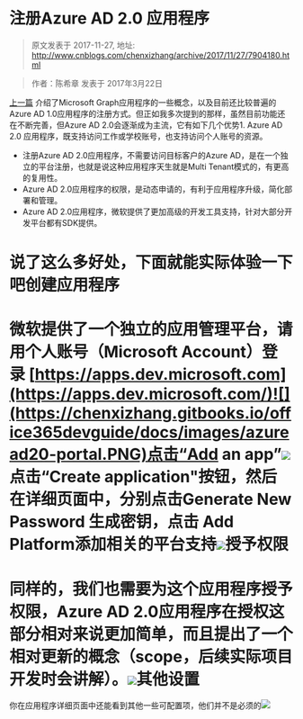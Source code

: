 # 注册Azure AD 2.0 应用程序 
> 原文发表于 2017-11-27, 地址: http://www.cnblogs.com/chenxizhang/archive/2017/11/27/7904180.html 


  



> 作者：陈希章 发表于 2017年3月22日
> 
> 

[上一篇](https://chenxizhang.gitbooks.io/office365devguide/docs/applicationregisteration.html) 介绍了Microsoft Graph应用程序的一些概念，以及目前还比较普遍的Azure AD 1.0应用程序的注册方式。但正如我多次提到的那样，虽然目前功能还在不断完善，但Azure AD 2.0会逐渐成为主流，它有如下几个优势1. Azure AD 2.0 应用程序，既支持访问工作或学校账号，也支持访问个人账号的资源。
- 注册Azure AD 2.0应用程序，不需要访问目标客户的Azure AD，是在一个独立的平台注册，也就是说这种应用程序天生就是Multi Tenant模式的，有更高的复用性。
- Azure AD 2.0应用程序的权限，是动态申请的，有利于应用程序升级，简化部署和管理。
- Azure AD 2.0应用程序，微软提供了更加高级的开发工具支持，针对大部分开发平台都有SDK提供。

说了这么多好处，下面就能实际体验一下吧创建应用程序
======

微软提供了一个独立的应用管理平台，请用个人账号（Microsoft Account）登录 [https://apps.dev.microsoft.com](https://apps.dev.microsoft.com/)![](https://chenxizhang.gitbooks.io/office365devguide/docs/images/azuread20-portal.PNG)点击“Add an app”![](https://chenxizhang.gitbooks.io/office365devguide/docs/images/azure20-addanapp.PNG)点击“Create application"按钮，然后在详细页面中，分别点击Generate New Password 生成密钥，点击 Add Platform添加相关的平台支持![](https://chenxizhang.gitbooks.io/office365devguide/docs/images/azuread20-application-details.PNG)授予权限
====

同样的，我们也需要为这个应用程序授予权限，Azure AD 2.0应用程序在授权这部分相对来说更加简单，而且提出了一个相对更新的概念（scope，后续实际项目开发时会讲解）。![](https://chenxizhang.gitbooks.io/office365devguide/docs/images/azure20-permission.PNG)其他设置
====

你在应用程序详细页面中还能看到其他一些可配置项，他们并不是必须的![](https://chenxizhang.gitbooks.io/office365devguide/docs/images/azure20-otheroptions.PNG)
























